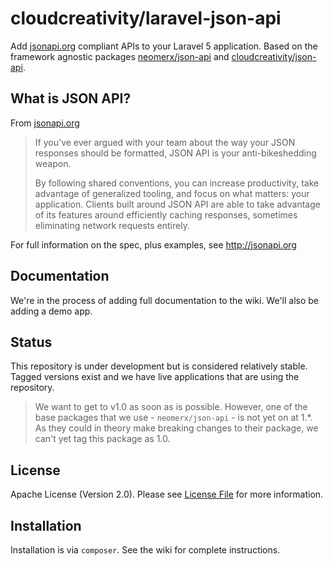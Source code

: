 # cloudcreativity/laravel-json-api

Add [jsonapi.org](http://jsonapi.org) compliant APIs to your Laravel 5 application. Based on the framework agnostic packages [neomerx/json-api](https://github.com/neomerx/json-api) and [cloudcreativity/json-api](https://github.com/cloudcreativity/json-api).

## What is JSON API?

From [jsonapi.org](http://jsonapi.org)

> If you've ever argued with your team about the way your JSON responses should be formatted, JSON API is your anti-bikeshedding weapon.
>
> By following shared conventions, you can increase productivity, take advantage of generalized tooling, and focus on what matters: your application. Clients built around JSON API are able to take advantage of its features around efficiently caching responses, sometimes eliminating network requests entirely.

For full information on the spec, plus examples, see http://jsonapi.org

## Documentation

We're in the process of adding full documentation to the wiki. We'll also be adding a demo app.

## Status

This repository is under development but is considered relatively stable. Tagged versions exist and we have live
applications that are using the repository.

> We want to get to v1.0 as soon as is possible. However, one of the base packages that
we use - `neomerx/json-api` - is not yet on at 1.*. As they could in theory make breaking changes to their package,
we can't yet tag this package as 1.0.

## License

Apache License (Version 2.0). Please see [License File](LICENSE) for more information.

## Installation

Installation is via `composer`. See the wiki for complete instructions.
